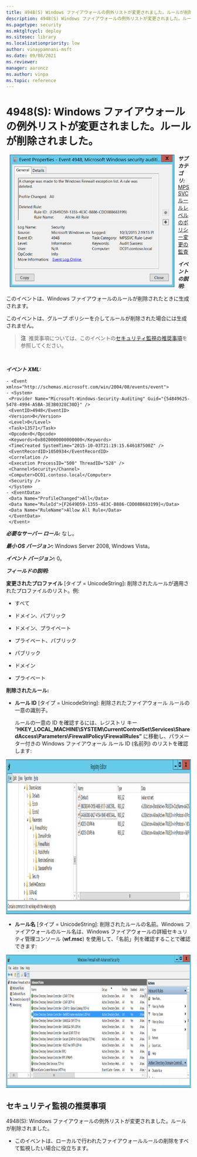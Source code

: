 ```yaml
---
title: 4948(S) Windows ファイアウォールの例外リストが変更されました。ルールが削除されました。
description: 4948(S) Windows ファイアウォールの例外リストが変更されました。ルールが削除されました。
ms.pagetype: security
ms.mktglfcycl: deploy
ms.sitesec: library
ms.localizationpriority: low
author: vinaypamnani-msft
ms.date: 09/08/2021
ms.reviewer: 
manager: aaroncz
ms.author: vinpa
ms.topic: reference
---
```


# 4948(S): Windows ファイアウォールの例外リストが変更されました。ルールが削除されました。


<img src="images/event-4948.png" alt="Event 4948 illustration" width="449" height="361" hspace="10" align="left" />

***サブカテゴリ:***&nbsp;[MPSSVC ルールレベルのポリシー変更の監査](audit-mpssvc-rule-level-policy-change.md)

***イベントの説明:***

このイベントは、Windows ファイアウォールのルールが削除されたときに生成されます。

このイベントは、グループ ポリシーを介してルールが削除された場合には生成されません。

> **注**&nbsp;&nbsp;推奨事項については、このイベントの[セキュリティ監視の推奨事項](#security-monitoring-recommendations)を参照してください。

<br clear="all">

***イベント XML:***
```
- <Event xmlns="http://schemas.microsoft.com/win/2004/08/events/event">
- <System>
 <Provider Name="Microsoft-Windows-Security-Auditing" Guid="{54849625-5478-4994-A5BA-3E3B0328C30D}" /> 
 <EventID>4948</EventID> 
 <Version>0</Version> 
 <Level>0</Level> 
 <Task>13571</Task> 
 <Opcode>0</Opcode> 
 <Keywords>0x8020000000000000</Keywords> 
 <TimeCreated SystemTime="2015-10-03T21:19:15.646187500Z" /> 
 <EventRecordID>1050934</EventRecordID> 
 <Correlation /> 
 <Execution ProcessID="500" ThreadID="528" /> 
 <Channel>Security</Channel> 
 <Computer>DC01.contoso.local</Computer> 
 <Security /> 
 </System>
- <EventData>
 <Data Name="ProfileChanged">All</Data> 
 <Data Name="RuleId">{F2649D59-1355-4E3C-B886-CDD08B683199}</Data> 
 <Data Name="RuleName">Allow All Rule</Data> 
 </EventData>
 </Event>

```

***必要なサーバー ロール:*** なし。

***最小 OS バージョン:*** Windows Server 2008, Windows Vista。

***イベント バージョン:*** 0。

***フィールドの説明:***

**変更されたプロファイル** \[タイプ = UnicodeString\]**:** 削除されたルールが適用されたプロファイルのリスト。例:

-   すべて

-   ドメイン、パブリック

-   ドメイン、プライベート

-   プライベート、パブリック

-   パブリック

-   ドメイン

-   プライベート

**削除されたルール:**

-   **ルール ID** \[タイプ = UnicodeString\]: 削除されたファイアウォール ルールの一意の識別子。

    ルールの一意の ID を確認するには、レジストリ キー “**HKEY\_LOCAL\_MACHINE\\SYSTEM\\CurrentControlSet\\Services\\SharedAccess\\Parameters\\FirewallPolicy\\FirewallRules”** に移動し、パラメーター付きの Windows ファイアウォール ルール ID (名前列) のリストを確認します:

<img src="images/registry-editor-firewallrules.png" alt="Registry Editor FirewallRules key illustration" width="1412" height="422" />

-   **ルール名** \[タイプ = UnicodeString\]: 削除されたルールの名前。Windows ファイアウォールのルール名は、Windows ファイアウォールの詳細セキュリティ管理コンソール (**wf.msc**) を使用して、「名前」列を確認することで確認できます:

<img src="images/windows-firewall-with-advanced-security.png" alt="Windows Firewall with Advanced Security illustration" width="1082" height="363" />

## セキュリティ監視の推奨事項

4948(S): Windows ファイアウォールの例外リストが変更されました。ルールが削除されました。

-   このイベントは、ローカルで行われたファイアウォールルールの削除をすべて監視したい場合に役立ちます。
